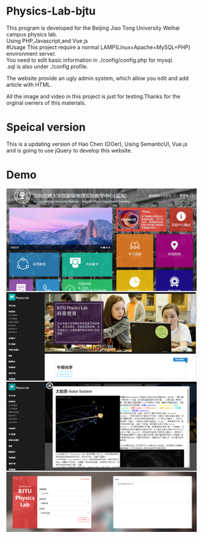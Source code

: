 # Physics-Lab-bjtu

This program is developed for the Beijing Jiao Tong University Weihai campus physics lab.<br>
Using PHP,Javascript,and Vue.js<br>
#Usage
This project require a normal LAMP(Linux+Apache+MySQL+PHP) environment server.<br>
You need to edit basic information in ./config/config.php for mysql.<br>
.sql is also under ./config profile.<br>

The website provide an ugly admin system, which allow you edit and add article with HTML.<br>

All the image and video in this project is just for testing.Thanks for the orginal owners of this materials.

# Speical version
This is a updating version of Hao Chen (OOer), Using SemanticUI, Vue.js and is going to use jQuery to develop this website.<br>

# Demo
![Alt text](demo/lab03.png)
![Alt text](demo/lab02.png)
![Alt text](demo/lab01.png)
![Alt text](demo/lab04.png)
